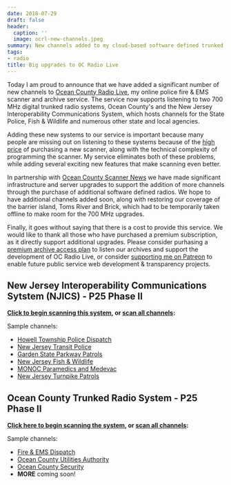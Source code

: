 ```yaml
---
date: 2018-07-29
draft: false
header:
  caption: ''
  image: ocrl-new-channels.jpeg
summary: New channels added to my cloud-based software defined trunked radio scanner.
tags:
- radio
title: Big upgrades to OC Radio Live
---
```

Today I am proud to announce that we have added a significant number of new channels to [Ocean County Radio Live](https://ocradio.live), my online police fire & EMS scanner and archive service.
The service now supports listening to two 700 MHz digital trunked radio systems, Ocean County's and the New Jersey Interoperability Communications System, which hosts channels for the State Police,
Fish & Wildlife and numerous other state and local agencies.

Adding these new systems to our service is important because many people are missing out on listening to these systems because of the [high price](https://amzn.to/2LJX7TX) of purchasing a new scanner,
along with the technical complexity of programming the scanner. My service eliminates both of these problems, while adding several exciting new features that make scanning even better.

In partnership with [Ocean County Scanner News](https://ocscanner.news/2018/07/29/ocsn-scanner-less-dispatchers-wanted/) we have made significant infrastructure and server upgrades to support the addition of more channels through the purchase of additional software defined radios.
We hope to have additional channels added soon, along with restoring our coverage of the barrier island, Toms River and Brick, which had to be temporarily taken offline to make room for the 700 MHz upgrades.

Finally, it goes without saying that there is a cost to provide this service. We would like to thank all those who have purchased a premium subscription, as it directly support additional upgrades.
Please consider purhasing a [premium archive access plan](https://ocradio.live/plans/) to listen our archives and support the development of OC Radio Live, or consider [supporting me on Patreon](https://www.patreon.com/gavinrozzi) to enable future public service web development & transparency projects.

## New Jersey Interoperability Communications Sytstem (NJICS) - P25 Phase II
**[Click to begin scanning this system](https://ocradio.live/scan/nj-interoperability-com-sys/), or [scan all channels](https://ocradio.live/scan/default/):**

Sample channels:

 - [Howell Township Police Dispatch](https://ocradio.live/tg/howell-police/)
 - [New Jersey Transit Police](https://ocradio.live/scan/new-jersey-transit-police/)
 - [Garden State Parkway Patrols](https://ocradio.live/scan/garden-state-parkway/)
 - [New Jersey Fish & Wildlife](https://ocradio.live/scan/new-jersey-fish-wildlife/)
 - [MONOC Paramedics and Medevac](https://ocradio.live/scan/monoc-paramedics/)
 - [New Jersey Turnpike Patrols](https://ocradio.live/scan/new-jersey-turnpike/)

## Ocean County Trunked Radio System - P25 Phase II
**[Click here to begin scanning the system](https://ocradio.live/scan/ocean-county-p25/), or [scan all channels](https://ocradio.live/scan/default/):**

Sample channels:

- [Fire & EMS Dispatch](https://ocradio.live/tg/fire-ems-dispatch/)
- [Ocean County Utilities Authority](https://ocradio.live/tg/ocua-central/)
- [Ocean County Security](https://ocradio.live/tg/oc-security-p25/)
- **MORE** coming soon!
